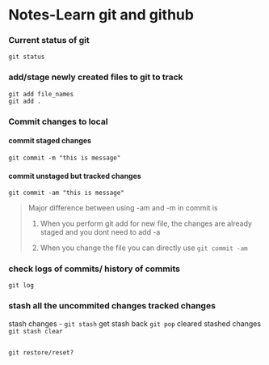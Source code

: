 # Notes-Learn git and github

### Current status of git

```
git status
```

### add/stage newly created files to git to track
```
git add file_names
git add .
```
### Commit changes to local
#### commit staged changes
```
git commit -m "this is message"

```
#### commit unstaged but tracked changes 
```
git commit -am "this is message"

```
> Major difference between using -am and -m in commit is
> 
> 1. When you perform git add for new file, the changes are already staged and you dont need to add -a
> 
> 1. When you change the file you can directly use `git commit -am`

### check logs of commits/ history of commits
```
git log
```
### stash all the uncommited changes tracked changes
stash changes - `git stash`
get stash back `git pop`
cleared stashed changes `git stash clear`
```

git restore/reset?
